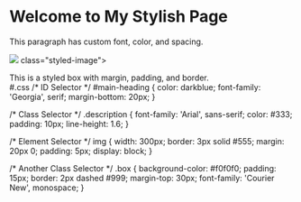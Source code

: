 <!DOCTYPE html>
<html lang="en">
<head>
  <meta charset="UTF-8">
  <meta name="viewport" content="width=device-width, initial-scale=1.0">
  <title>Styled Page</title>
  <link rel="stylesheet" href="style.css">
</head>
<body>
  <h1 id="main-heading">Welcome to My Stylish Page</h1>
  
  <p class="description">This paragraph has custom font, color, and spacing.</p>
  
  <img src="2.jpg">  class="styled-image">

  <div class="box">This is a styled box with margin, padding, and border.</div>
</body>
</html>
#.css
/* ID Selector */
#main-heading {
    color: darkblue;
    font-family: 'Georgia', serif;
    margin-bottom: 20px;
  }
  
  /* Class Selector */
  .description {
    font-family: 'Arial', sans-serif;
    color: #333;
    padding: 10px;
    line-height: 1.6;
  }
  
  /* Element Selector */
  img {
    width: 300px;
    border: 3px solid #555;
    margin: 20px 0;
    padding: 5px;
    display: block;
  }
  
  /* Another Class Selector */
  .box {
    background-color: #f0f0f0;
    padding: 15px;
    border: 2px dashed #999;
    margin-top: 30px;
    font-family: 'Courier New', monospace;
  }
  
